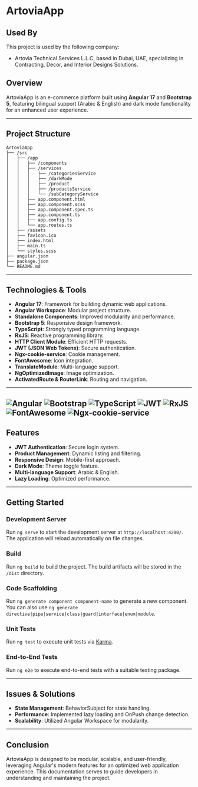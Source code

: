 # ArtoviaApp
## Used By

This project is used by the following company:

- Artovia Technical Services L.L.C, based in Dubai, UAE, specializing in Contracting, Decor, and Interior Designs Solutions.
## Overview
ArtoviaApp is an e-commerce platform built using **Angular 17** and **Bootstrap 5**, featuring bilingual support (Arabic & English) and dark mode functionality for an enhanced user experience.

---

## Project Structure

```plaintext
ArtoviaApp
├── /src
│   ├── /app
│   │   ├── /components
│   │   ├── /services
│   │   │   ├── /categoriesService
│   │   │   ├── /darkMode
│   │   │   ├── /product
│   │   │   ├── /productsService
│   │   │   └── /subCategoryService
│   │   ├── app.component.html
│   │   ├── app.component.scss
│   │   ├── app.component.spec.ts
│   │   ├── app.component.ts
│   │   ├── app.config.ts
│   │   └── app.routes.ts
│   ├── /assets
│   ├── favicon.ico
│   ├── index.html
│   ├── main.ts
│   └── styles.scss
├── angular.json
├── package.json
└── README.md
```

---

## Technologies & Tools

- **Angular 17**: Framework for building dynamic web applications.
- **Angular Workspace**: Modular project structure.
- **Standalone Components**: Improved modularity and performance.
- **Bootstrap 5**: Responsive design framework.
- **TypeScript**: Strongly typed programming language.
- **RxJS**: Reactive programming library.
- **HTTP Client Module**: Efficient HTTP requests.
- **JWT (JSON Web Tokens)**: Secure authentication.
- **Ngx-cookie-service**: Cookie management.
- **FontAwesome**: Icon integration.
- **TranslateModule**: Multi-language support.
- **NgOptimizedImage**: Image optimization.
- **ActivatedRoute & RouterLink**: Routing and navigation.
---
![Angular](https://img.shields.io/badge/Angular-17.3.11-red?style=for-the-badge&logo=angular&logoColor=white)
![Bootstrap](https://img.shields.io/badge/Bootstrap-5-blueviolet?style=for-the-badge&logo=bootstrap&logoColor=white)
![TypeScript](https://img.shields.io/badge/TypeScript-4.8.4-blue?style=for-the-badge&logo=typescript&logoColor=white)
![JWT](https://img.shields.io/badge/JWT-black?style=for-the-badge&logo=jsonwebtokens&logoColor=white)
![RxJS](https://img.shields.io/badge/RxJS-red?style=for-the-badge&logo=reactivex&logoColor=white)
![FontAwesome](https://img.shields.io/badge/FontAwesome-339AF0?style=for-the-badge&logo=fontawesome&logoColor=white)
![Ngx-cookie-service](https://img.shields.io/badge/Ngx--cookie--service-lightgrey?style=for-the-badge)
---

## Features

- **JWT Authentication**: Secure login system.
- **Product Management**: Dynamic listing and filtering.
- **Responsive Design**: Mobile-first approach.
- **Dark Mode**: Theme toggle feature.
- **Multi-language Support**: Arabic & English.
- **Lazy Loading**: Optimized performance.

---

## Getting Started

### Development Server
Run `ng serve` to start the development server at `http://localhost:4200/`. The application will reload automatically on file changes.

### Build
Run `ng build` to build the project. The build artifacts will be stored in the `/dist` directory.

### Code Scaffolding
Run `ng generate component component-name` to generate a new component. You can also use `ng generate directive|pipe|service|class|guard|interface|enum|module`.

### Unit Tests
Run `ng test` to execute unit tests via [Karma](https://karma-runner.github.io).

### End-to-End Tests
Run `ng e2e` to execute end-to-end tests with a suitable testing package.

---

## Issues & Solutions

- **State Management**: BehaviorSubject for state handling.
- **Performance**: Implemented lazy loading and OnPush change detection.
- **Scalability**: Utilized Angular Workspace for modularity.

---

## Conclusion
ArtoviaApp is designed to be modular, scalable, and user-friendly, leveraging Angular's modern features for an optimized web application experience. This documentation serves to guide developers in understanding and maintaining the project.

